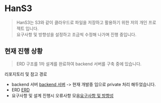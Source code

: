 # HanS3
> HanS3는 S3와 같이 클라우드로 파일을 저장하고 활용하기 위한 저의 개인 프로젝트 입니다.<br>
> 요구사항 및 방향성을 설정하고 조금씩 수정해 나가며 진행 중입니다.

## 현재 진행 상황
> ERD 구조를 1차 설계를 완료하여 backend 서버를 구축 중에 있습니다.

리포지토리 및 참고 경로
- backend 서버 [backend 서버](https://github.com/dkssudrhd/hanCloud) -> 현재 개발중 임으로 private 처리 해두었습니다.
- ERD [ERD](https://github.com/dkssudrhd/HanS3/blob/main/ERD/ERD.md)
- 요구사항 및 설계 진행시 오류사항 모음[요구사항 및 방향성](https://github.com/dkssudrhd/HanS3/blob/main/요구사항/요구사항%20및%20방향성.md)
